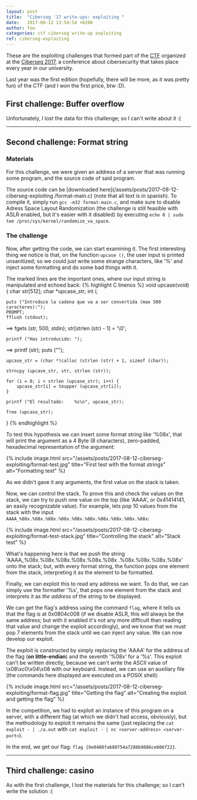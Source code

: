 ```yaml
---
layout: post
title:  "Ciberseg '17 write-ups: exploiting "
date:	2017-08-12 13:54:54 +0200
author: foo
categories: ctf ciberseg write-up exploiting
ref: ciberseg-exploiting
---
```



These are the exploiting challenges that formed part of the
[CTF](https://ciberseg.uah.es/ctf.html) organized at the
[Ciberseg 2017](https://ciberseg.uah.es), a conference about cibersecurity that takes
place every year in our university.


Last year was the first edition (hopefully, there will be more, as it was pretty fun) of
the CTF (and I won the first price, btw :D).



## First challenge: Buffer overflow

Unfortunately, I lost the data for this challenge; so I can't write about it :(


-----------------------------------------------------------------------------------------

## Second challenge: Format string

### Materials

For this challenge, we were given an address of a server that was running some program,
and the source code of said program.

The source code can be [downloaded here](/assets/posts/2017-08-12-ciberseg-exploiting
/format-main.c) (note that all text is in spanish). To compile it, simply run `gcc -m32
format-main.c`, and make sure to disable Adress Space Layout Randomization (the challenge
is still feasible with ASLR enabled, but it's easier with it disabled) by executing
`echo 0 | sudo tee /proc/sys/kernel/randomize_va_space`.

### The challenge

Now, after getting the code, we can start examining it. The first interesting thing we
notice is that, on the function `upcase ()`, the user input is printed unsanitized; so
we could just write some strange characters, like '%' and inject some formatting and do
some bad things with it.

The marked lines are the important ones, where our input string is manipulated and
echoed back:
{% highlight C linenos %}
void upcase(void) {
	char str[512];
	char *upcase_str;
	int i;

	puts ("Introduce la cadena que va a ser convertida (max 500 caracteres):");
	PROMPT;
	fflush (stdout);
==>	fgets (str, 500, stdin);
	str[strlen (str) - 1] = '\0';

	printf ("Has introducido: ");
==>	printf (str);
	puts ("");

	upcase_str = (char *)calloc (strlen (str) + 1, sizeof (char));

	strncpy (upcase_str, str, strlen (str));

	for (i = 0; i < strlen (upcase_str); i++) {
		upcase_str[i] = toupper (upcase_str[i]);
	}

	printf ("El resultado:	  %s\n", upcase_str);

	free (upcase_str);
}
{% endhighlight %}

To test this hypothesis we can insert some format string like '%08x', that will print the
argument as a 4 Byte (8 characters), zero-padded, hexadecimal representation of the
argument:

{% include image.html
	src="/assets/posts/2017-08-12-ciberseg-exploiting/format-test.jpg"
	title="First test with the format strings"
	alt="Formatting test"
%}

As we didn't gave it any arguments, the first value on the stack is taken.

Now, we can control the stack. To prove this and check the values on the stack, we can
try to push one value on the top (like 'AAAA', or 0x41414141, an easily recognizable
value). For example, lets pop 10 values from the stack with the input
`AAAA_%08x.%08x.%08x.%08x.%08x.%08x.%08x.%08x.%08x.%08x`:

{% include image.html
	src="/assets/posts/2017-08-12-ciberseg-exploiting/format-test-stack.jpg"
	title="Controlling the stack"
	alt="Stack test"
%}

What's happening here is that we push the string 'AAAA\_%08x.%08x.%08x.%08x.%08x.%08x
.%08x.%08x.%08x.%08x' onto the stack; but, with every format string, the function pops
one element from the stack, interpreting it as the element to be formatted.

Finally, we can exploit this to read any address we want. To do that, we can simply use
the formatter '%s', that pops one element from the stack and interprets it as _the
address_ of the string to be displayed.

We can get the flag's address using the command `flag`, where it tells us that the
flag is at 0x0804c008 (if we disable ASLR, this will always be the same address; but with
it enabled it's not any more difficult than reading that value and change the exploit
accordingly), and we know that we must pop 7 elements from the stack until we can inject
any value. We can now develop our exploit.

The exploit is constructed by simply replacing the 'AAAA' for the address of the flag
(__on little-endian__) and the seventh '%08x' for a '%s'. This exploit can't be written
directly, because we can't write the ASCII value of \x08\xc0\x04\x08 with our keyboard.
Instead, we can use an auxiliary file (the commands here displayed are executed on a
POSIX shell):

{% include image.html
	src="/assets/posts/2017-08-12-ciberseg-exploiting/format-flag.jpg"
	title="Getting the flag"
	alt="Creating the exploit and getting the flag"
%}

In the competition, we had to exploit an instance of this program on a server, with a
different flag (at which we didn't had access, obviously), but the methodology to exploit
it remains the same (just replacing the `cat exploit - | ./a.out` with
`cat exploit - | nc <server-address> <server-port>`).

In the end, we get our flag: `flag {9e0480fa680754a7286b9686ce606f22}`.


-----------------------------------------------------------------------------------------


## Third challenge: casino

As with the first challenge, I lost the materials for this challenge; so I can't write
the solution :(
